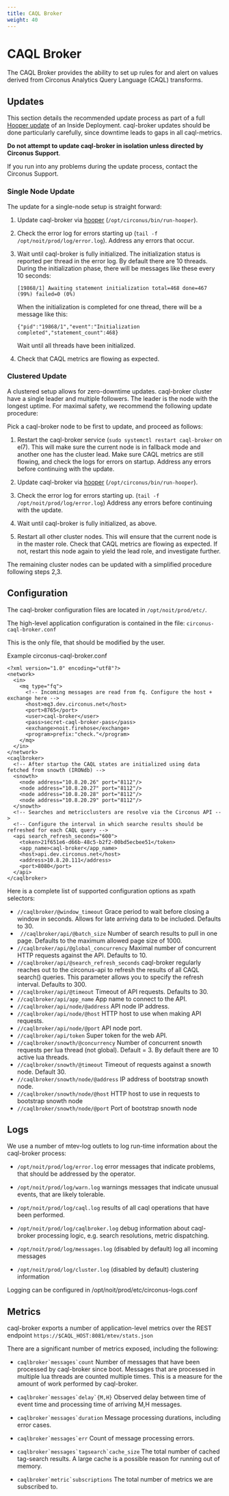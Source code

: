 ```yaml
---
title: CAQL Broker
weight: 40
---
```


# CAQL Broker

The CAQL Broker provides the ability to set up rules for and alert on values derived from Circonus Analytics Query Language (CAQL) transforms.

## Updates

This section details the recommended update process as part of a full [Hooper update](/circonus/on-premises/installation/updating/) of an Inside Deployment.
caql-broker updates should be done particularly carefully, since downtime leads to gaps in all caql-metrics.

**Do not attempt to update caql-broker in isolation unless directed by Circonus Support**.

If you run into any problems during the update process, contact the Circonus Support.

### Single Node Update

The update for a single-node setup is straight forward:

1. Update caql-broker via [hooper](/circonus/on-premises/installation/updating/) (`/opt/circonus/bin/run-hooper`).

1. Check the error log for errors starting up (`tail -f /opt/noit/prod/log/error.log`).
   Address any errors that occur.

1. Wait until caql-broker is fully initialized.
   The initialization status is reported per thread in the error log.
   By default there are 10 threads.
   During the initialization phase, there will be messages like these every 10 seconds:
   ```
   [19868/1] Awaiting statement initialization total=468 done=467 (99%) failed=0 (0%)
   ```
   When the initialization is completed for one thread, there will be a message like this:
   ```
   {"pid":"19868/1","event":"Initialization completed","statement_count":468}
   ```
   Wait until all threads have been initialized.

1. Check that CAQL metrics are flowing as expected.

### Clustered Update

A clustered setup allows for zero-downtime updates.
caql-broker cluster have a single leader and multiple followers.
The leader is the node with the longest uptime.
For maximal safety, we recommend the following update procedure:

Pick a caql-broker node to be first to update, and proceed as follows:

1. Restart the caql-broker service (`sudo systemctl restart caql-broker` on el7).
   This will make sure the current node is in fallback mode and another one has the cluster lead.
   Make sure CAQL metrics are still flowing, and check the logs for errors on startup.
   Address any errors before continuing with the update.

1. Update caql-broker via [hooper](/circonus/on-premises/installation/updating/) (`/opt/circonus/bin/run-hooper`).

1. Check the error log for errors starting up. (`tail -f /opt/noit/prod/log/error.log`)
   Address any errors before continuing with the update.

1. Wait until caql-broker is fully initialized, as above.

1. Restart all other cluster nodes. This will ensure that the current node is in the master role.
   Check that CAQL metrics are flowing as expected.
   If not, restart this node again to yield the lead role, and investigate further.

The remaining cluster nodes can be updated with a simplified procedure following steps 2,3.

## Configuration

The caql-broker configuration files are located in `/opt/noit/prod/etc/`.

The high-level application configuration is contained in the file: `circonus-caql-broker.conf`

This is the only file, that should be modified by the user.

Example circonus-caql-broker.conf

```
<?xml version="1.0" encoding="utf8"?>
<network>
  <in>
    <mq type="fq">
      <!-- Incoming messages are read from fq. Configure the host + exchange here -->
      <host>mq3.dev.circonus.net</host>
      <port>8765</port>
      <user>caql-broker</user>
      <pass>secret-caql-broker-pass</pass>
      <exchange>noit.firehose</exchange>
      <program>prefix:"check."</program>
    </mq>
  </in>
</network>
<caqlbroker>
  <!-- After startup the CAQL states are initialized using data fetched from snowth (IRONdb) -->
  <snowth>
    <node address="10.8.20.26" port="8112"/>
    <node address="10.8.20.27" port="8112"/>
    <node address="10.8.20.28" port="8112"/>
    <node address="10.8.20.29" port="8112"/>
  </snowth>
  <!-- Searches and metricclusters are resolve via the Circonus API -->
  <!-- Configure the interval in which searche results should be refreshed for each CAQL query -->
  <api search_refresh_seconds="600">
    <token>21f651e6-d66b-48c5-b2f2-00bd5ecbee51</token>
    <app_name>caql-broker</app_name>
    <host>api.dev.circonus.net</host>
    <address>10.8.20.111</address>
    <port>8080</port>
  </api>
</caqlbroker>
```

Here is a complete list of supported configuration options as xpath selectors:

*  ```//caqlbroker/@window_timeout```
  Grace period to wait before closing a window in seconds. Allows for late arriving data to be included.
  Defaults to 30.
*  ``` //caqlbroker/api/@batch_size```
  Number of search results to pull in one page. Defaults to the maximum allowed page size of 1000.
*  ```//caqlbroker/api/@global_concurrency```
  Maximal number of concurrent HTTP requests against the API.
  Defaults to 10.
*  ```//caqlbroker/api/@search_refresh_seconds```
  caql-broker regularly reaches out to the circonus-api to refresh the results of all CAQL search() queries.
  This parameter allows you to specify the refresh interval.
  Defaults to 300.
*  ```//caqlbroker/api/@timeout```
  Timeout of API requests. Defaults to 30.
*  ```//caqlbroker/api/app_name```
  App name to connect to the API.
*  ```//caqlbroker/api/node/@address```
  API node IP address.
*  ```//caqlbroker/api/node/@host```
  HTTP host to use when making API requests.
*  ```//caqlbroker/api/node/@port```
  API node port.
*  ```//caqlbroker/api/token```
  Super token for the web API.
*  ```//caqlbroker/snowth/@concurrency```
  Number of concurrent snowth requests per lua thread (not global). Default = 3.
  By default there are 10 active lua threads.
*  ```//caqlbroker/snowth/@timeout```
  Timeout of requests against a snowth node. Default 30.
*  ```//caqlbroker/snowth/node/@address```
  IP address of bootstrap snowth node.
*  ```//caqlbroker/snowth/node/@host```
  HTTP host to use in requests to bootstrap snowth node
*  ```//caqlbroker/snowth/node/@port```
  Port of bootstrap snowth node

## Logs

We use a number of mtev-log outlets to log run-time information about the caql-broker process:

* `/opt/noit/prod/log/error.log` error messages that indicate problems,
  that should be addressed by the operator.

* `/opt/noit/prod/log/warn.log` warnings messages that indicate unusual events, that are likely tolerable.

* `/opt/noit/prod/log/caql.log` results of all caql operations that have been performed.

* `/opt/noit/prod/log/caqlbroker.log` debug information about caql-broker processing logic,
  e.g. search resolutions, metric dispatching.

* `/opt/noit/prod/log/messages.log` (disabled by default) log all incoming messages

* `/opt/noit/prod/log/cluster.log` (disabled by default) clustering information

Logging can be configured in /opt/noit/prod/etc/circonus-logs.conf

## Metrics

caql-broker exports a number of application-level metrics over the REST endpoint `https://$CAQL_HOST:8081/mtev/stats.json`

There are a significant number of metrics exposed, including the following:

*  ```caqlbroker`messages`count```
  Number of messages that have been processed by caql-broker since boot.
  Messages that are processed in multiple lua threads are counted multiple times.
  This is a measure for the amount of work performed by caql-broker.

*  ```caqlbroker`messages`delay`{M,H}```
  Observed delay between time of event time and processing time of arriving M,H messages.

*  ```caqlbroker`messages`duration```
  Message processing durations, including error cases.

*  ```caqlbroker`messages`err```
  Count of message processing errors.

*  ```caqlbroker`messages`tagsearch`cache_size```
  The total number of cached tag-search results.
  A large cache is a possible reason for running out of memory.

*  ```caqlbroker`metric`subscriptions```
  The total number of metrics we are subscribed to.
